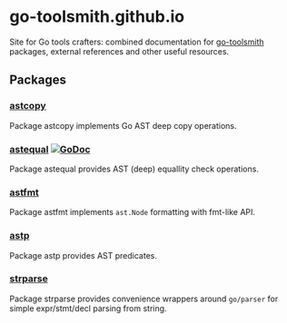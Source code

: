 # go-toolsmith.github.io

Site for Go tools crafters: combined documentation for [go-toolsmith](https://github.com/go-toolsmith)
packages, external references and other useful resources.

## Packages

### [astcopy](https://github.com/go-toolsmith/astcopy)

Package astcopy implements Go AST deep copy operations. 

### [astequal](https://github.com/go-toolsmith/astequal) [![GoDoc](https://godoc.org/github.com/go-toolsmith/astequal?status.svg)](https://godoc.org/github.com/go-toolsmith/astequal)

Package astequal provides AST (deep) equallity check operations. 

### [astfmt](https://github.com/go-toolsmith/astfmt)

Package astfmt implements `ast.Node` formatting with fmt-like API. 

### [astp](https://github.com/go-toolsmith/astp)

Package astp provides AST predicates. 

### [strparse](https://github.com/go-toolsmith/strparse)

Package strparse provides convenience wrappers around `go/parser` for simple expr/stmt/decl parsing from string. 
